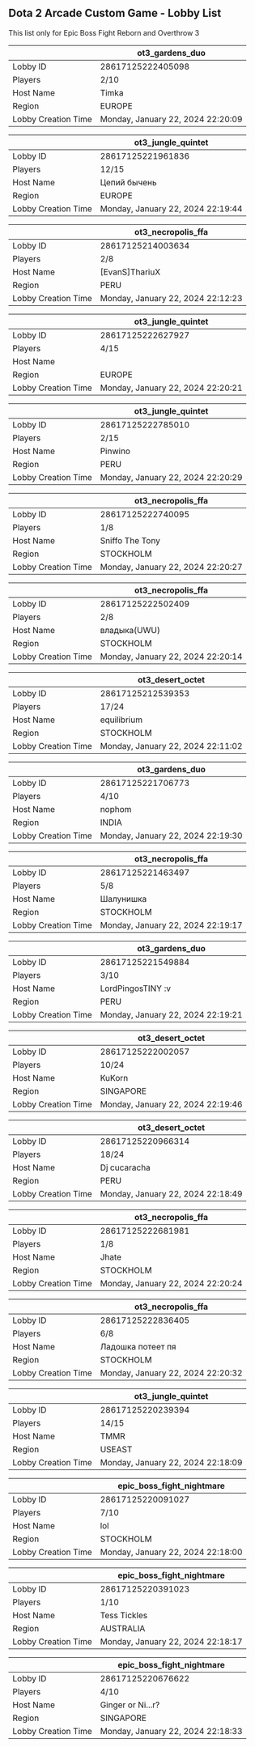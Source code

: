 ## Dota 2 Arcade Custom Game - Lobby List

This list only for Epic Boss Fight Reborn and Overthrow 3

|  | ot3_gardens_duo |
| ------ | ------ |
| Lobby ID | 28617125222405098 |
| Players | 2/10 |
| Host Name | Timka |
| Region | EUROPE |
| Lobby Creation Time | Monday, January 22, 2024 22:20:09 |


|  | ot3_jungle_quintet |
| ------ | ------ |
| Lobby ID | 28617125221961836 |
| Players | 12/15 |
| Host Name | Цепий бычень |
| Region | EUROPE |
| Lobby Creation Time | Monday, January 22, 2024 22:19:44 |


|  | ot3_necropolis_ffa |
| ------ | ------ |
| Lobby ID | 28617125214003634 |
| Players | 2/8 |
| Host Name | [EvanS]ThariuX |
| Region | PERU |
| Lobby Creation Time | Monday, January 22, 2024 22:12:23 |


|  | ot3_jungle_quintet |
| ------ | ------ |
| Lobby ID | 28617125222627927 |
| Players | 4/15 |
| Host Name | 󠀡󠀡 |
| Region | EUROPE |
| Lobby Creation Time | Monday, January 22, 2024 22:20:21 |


|  | ot3_jungle_quintet |
| ------ | ------ |
| Lobby ID | 28617125222785010 |
| Players | 2/15 |
| Host Name | Pinwino |
| Region | PERU |
| Lobby Creation Time | Monday, January 22, 2024 22:20:29 |


|  | ot3_necropolis_ffa |
| ------ | ------ |
| Lobby ID | 28617125222740095 |
| Players | 1/8 |
| Host Name | Sniffo The Tony |
| Region | STOCKHOLM |
| Lobby Creation Time | Monday, January 22, 2024 22:20:27 |


|  | ot3_necropolis_ffa |
| ------ | ------ |
| Lobby ID | 28617125222502409 |
| Players | 2/8 |
| Host Name | владыка(UWU) |
| Region | STOCKHOLM |
| Lobby Creation Time | Monday, January 22, 2024 22:20:14 |


|  | ot3_desert_octet |
| ------ | ------ |
| Lobby ID | 28617125212539353 |
| Players | 17/24 |
| Host Name | equilibrium |
| Region | STOCKHOLM |
| Lobby Creation Time | Monday, January 22, 2024 22:11:02 |


|  | ot3_gardens_duo |
| ------ | ------ |
| Lobby ID | 28617125221706773 |
| Players | 4/10 |
| Host Name | nophom |
| Region | INDIA |
| Lobby Creation Time | Monday, January 22, 2024 22:19:30 |


|  | ot3_necropolis_ffa |
| ------ | ------ |
| Lobby ID | 28617125221463497 |
| Players | 5/8 |
| Host Name | Шалунишка |
| Region | STOCKHOLM |
| Lobby Creation Time | Monday, January 22, 2024 22:19:17 |


|  | ot3_gardens_duo |
| ------ | ------ |
| Lobby ID | 28617125221549884 |
| Players | 3/10 |
| Host Name | LordPingosTINY :v |
| Region | PERU |
| Lobby Creation Time | Monday, January 22, 2024 22:19:21 |


|  | ot3_desert_octet |
| ------ | ------ |
| Lobby ID | 28617125222002057 |
| Players | 10/24 |
| Host Name | KuKorn |
| Region | SINGAPORE |
| Lobby Creation Time | Monday, January 22, 2024 22:19:46 |


|  | ot3_desert_octet |
| ------ | ------ |
| Lobby ID | 28617125220966314 |
| Players | 18/24 |
| Host Name | Dj cucaracha |
| Region | PERU |
| Lobby Creation Time | Monday, January 22, 2024 22:18:49 |


|  | ot3_necropolis_ffa |
| ------ | ------ |
| Lobby ID | 28617125222681981 |
| Players | 1/8 |
| Host Name | Jhate |
| Region | STOCKHOLM |
| Lobby Creation Time | Monday, January 22, 2024 22:20:24 |


|  | ot3_necropolis_ffa |
| ------ | ------ |
| Lobby ID | 28617125222836405 |
| Players | 6/8 |
| Host Name | Ладошка потеет пя |
| Region | STOCKHOLM |
| Lobby Creation Time | Monday, January 22, 2024 22:20:32 |


|  | ot3_jungle_quintet |
| ------ | ------ |
| Lobby ID | 28617125220239394 |
| Players | 14/15 |
| Host Name | TMMR |
| Region | USEAST |
| Lobby Creation Time | Monday, January 22, 2024 22:18:09 |


|  | epic_boss_fight_nightmare |
| ------ | ------ |
| Lobby ID | 28617125220091027 |
| Players | 7/10 |
| Host Name | lol |
| Region | STOCKHOLM |
| Lobby Creation Time | Monday, January 22, 2024 22:18:00 |


|  | epic_boss_fight_nightmare |
| ------ | ------ |
| Lobby ID | 28617125220391023 |
| Players | 1/10 |
| Host Name | Tess Tickles |
| Region | AUSTRALIA |
| Lobby Creation Time | Monday, January 22, 2024 22:18:17 |


|  | epic_boss_fight_nightmare |
| ------ | ------ |
| Lobby ID | 28617125220676622 |
| Players | 4/10 |
| Host Name | Ginger or Ni...r? |
| Region | SINGAPORE |
| Lobby Creation Time | Monday, January 22, 2024 22:18:33 |


